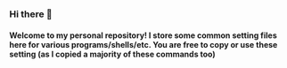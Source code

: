 ### Hi there 👋

#### Welcome to my personal repository! I store some common setting files here for various programs/shells/etc. You are free to copy or use these setting (as I copied a majority of these commands too)


